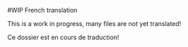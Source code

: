 #WIP French translation

This is a work in progress, many files are not yet translated!

Ce dossier est en cours de traduction!